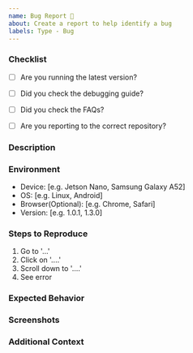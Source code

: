```yaml
---
name: Bug Report 🐛
about: Create a report to help identify a bug
labels: Type - Bug
---
```


### Checklist

- [ ] Are you running the latest version?
- [ ] Did you check the debugging guide?
- [ ] Did you check the FAQs?
- [ ] Are you reporting to the correct repository?


### Description
<!--A clear and concise description of what the bug is.-->

### Environment
- Device: [e.g. Jetson Nano, Samsung Galaxy A52]
- OS: [e.g. Linux, Android]
- Browser(Optional): [e.g. Chrome, Safari]
- Version: [e.g. 1.0.1, 1.3.0]

### Steps to Reproduce
1. Go to '...'
2. Click on '....'
3. Scroll down to '....'
4. See error

### Expected Behavior
<!--A clear and concise description of what you expected to happen.-->

### Screenshots
<!-- If applicable, add screenshots to help explain your problem.-->

### Additional Context
<!--Add any other context about the problem here.-->
